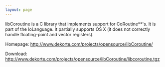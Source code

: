 ```yaml
---
layout: page
---
```


libCoroutine is a C library that implements support for CoRoutine**'s. It is part of the IoLanguage. It partially supports OS X (it does not correctly handle floating-point and vector registers).

Homepage: http://www.dekorte.com/projects/opensource/libCoroutine/

Download: http://www.dekorte.com/projects/opensource/libCoroutine/libcoroutine.tgz
